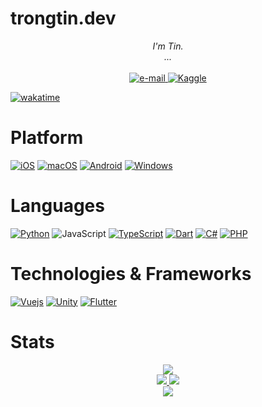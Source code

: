 # trongtin.dev

<p align="center">
    <i>
        I'm Tin.<br>
        ...<br>
    </i><br>
    <a href="mailto:me@trongtin.dev">
        <img src="https://img.shields.io/badge/me@trongtin.dev-black?style=flat-square&logoColor=white" alt="e-mail">
    </a>
    <a href="https://trongtin.dev">
        <img src="https://img.shields.io/badge/trongtin.dev-black?style=flat-square" alt="Kaggle">
    </a>
    
</p>

[![wakatime](https://wakatime.com/badge/user/1fcc5f6d-103e-42a9-a967-9c5b2861000d.svg)](https://wakatime.com/@1fcc5f6d-103e-42a9-a967-9c5b2861000d)

# Platform

[![iOS](https://img.shields.io/badge/iOS-black?style=for-the-badge&logo=ios)](https://www.apple.com/vn/ios)
[![macOS](https://img.shields.io/badge/macOS-black?style=for-the-badge&logo=macos)](https://www.apple.com/vn/macos)
[![Android](https://img.shields.io/badge/Android-black?style=for-the-badge&logo=android)](https://www.android.com/)
[![Windows](https://img.shields.io/badge/Windows-black?style=for-the-badge&logo=windows)](https://www.microsoft.com/en-us/windows)

# Languages

[![Python](https://img.shields.io/badge/python-black?style=for-the-badge&logo=python)](https://www.python.org/)
![JavaScript](https://img.shields.io/badge/javascript-black?style=for-the-badge&logo=javascript)
[![TypeScript](https://img.shields.io/badge/typescript-black?style=for-the-badge&logo=typescript)](https://www.typescriptlang.org/)
[![Dart](https://img.shields.io/badge/dart-black?style=for-the-badge&logo=cplusplus)](https://dart.dev/)
[![C#](https://img.shields.io/badge/csharp-black?style=for-the-badge&logo=c)](https://learn.microsoft.com/vi-vn/dotnet/csharp/)
[![PHP](https://img.shields.io/badge/php-black?style=for-the-badge&logo=gnu-bash&logoColor=white)](https://www.php.net/)

# Technologies & Frameworks

[![Vuejs](https://img.shields.io/badge/Vuejs-black?style=for-the-badge&logo=vuejs)](https://vuejs.org/)
[![Unity](https://img.shields.io/badge/Unity3D-black?style=for-the-badge&logo=unity)](https://unity.com)
[![Flutter](https://img.shields.io/badge/Flutter-black?style=for-the-badge&logo=flutter)](https://flutter.dev)

# Stats

<p align="center">
  <a href="https://github.com/trongtindev">
    <img src="http://github-profile-summary-cards.vercel.app/api/cards/profile-details?username=trongtindev&theme=dark" />
  </a>
  <br>
  <a href="https://github.com/trongtindev">
    <img src="https://github-readme-streak-stats.herokuapp.com/?user=trongtindev&hide_border=true&card_width=449&theme=dark" />
  </a>
  <a href="https://github.com/trongtindev">
    <img src="https://github-readme-stats.vercel.app/api?username=trongtindev&hide_border=true&layout=default&theme=dark" />
  </a>
  <br>
  <a href="https://github.com/trongtindev">
    <img src="https://github-readme-stats.vercel.app/api/wakatime?username=trongtindev&hide_border=true&layout=compact&theme=dark" />
  </a>
</p>
